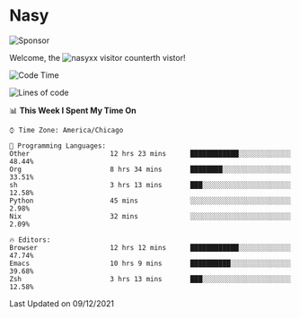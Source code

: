 # Nasy

<!--
<p align="center">
<img height="200" src="https://github-readme-stats.vercel.app/api?username=nasyxx&count_private=true&show_icons=true&theme=dracula&include_all_commits=true"/>
<img height="200" src="https://github-readme-stats.vercel.app/api/top-langs/?username=nasyxx&theme=dracula&hide=html,jupyter+notebook&count_private=true&show_icons=true"/>
</p>

  
----------------
-->

![Sponsor](https://img.shields.io/static/v1.svg?label=Sponsor&message=%E2%9D%A4&logo=GitHub&style=flat&color=pink)
 
Welcome, the ![nasyxx visitor counter](https://count.getloli.com/get/@nasyxx?theme=rule34)th vistor!
 
<!--START_SECTION:waka-->
![Code Time](http://img.shields.io/badge/Code%20Time-1%2C538%20hrs%2011%20mins-blue)

![Lines of code](https://img.shields.io/badge/From%20Hello%20World%20I%27ve%20Written-5%20Million%20lines%20of%20code-blue)

📊 **This Week I Spent My Time On** 

```text
⌚︎ Time Zone: America/Chicago

💬 Programming Languages: 
Other                    12 hrs 23 mins      ████████████░░░░░░░░░░░░░   48.44% 
Org                      8 hrs 34 mins       ████████░░░░░░░░░░░░░░░░░   33.51% 
sh                       3 hrs 13 mins       ███░░░░░░░░░░░░░░░░░░░░░░   12.58% 
Python                   45 mins             ░░░░░░░░░░░░░░░░░░░░░░░░░   2.98% 
Nix                      32 mins             ░░░░░░░░░░░░░░░░░░░░░░░░░   2.09%

🔥 Editors: 
Browser                  12 hrs 12 mins      ████████████░░░░░░░░░░░░░   47.74% 
Emacs                    10 hrs 9 mins       ██████████░░░░░░░░░░░░░░░   39.68% 
Zsh                      3 hrs 13 mins       ███░░░░░░░░░░░░░░░░░░░░░░   12.58%

```


 Last Updated on 09/12/2021
<!--END_SECTION:waka-->

<!-- ![visitors](https://visitor-badge.laobi.icu/badge?page_id=nasyxx.nasyxx) -->
